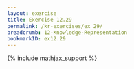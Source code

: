 ```yaml
---
layout: exercise
title: Exercise 12.29
permalink: /kr-exercises/ex_29/
breadcrumb: 12-Knowledge-Representation
bookmarkID: ex12.29
---
```


{% include mathjax_support %}
